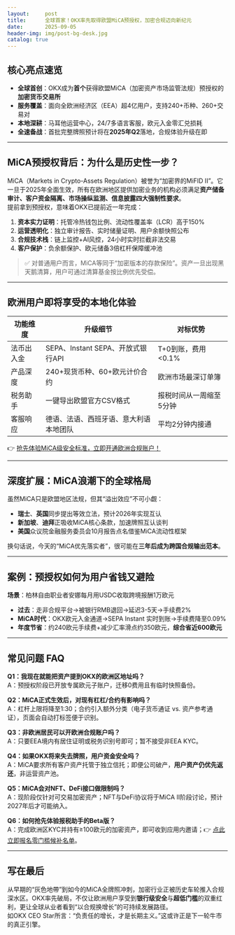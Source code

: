 ```yaml
---
layout:     post
title:      全球首家！OKX率先取得欧盟MiCA预授权，加密合规迈向新纪元
date:       2025-09-05
header-img: img/post-bg-desk.jpg
catalog: true
---
```


## 核心亮点速览
- **全球首创**：OKX成为**首个**获得欧盟MiCA（加密资产市场监管法规）预授权的**加密货币交易所**  
- **服务覆盖**：面向全欧洲经济区（EEA）超4亿用户，支持240+币种、260+交易对  
- **本地深耕**：马耳他运营中心，24/7多语言客服，欧元入金零汇兑损耗  
- **全速备战**：首批完整牌照预计将在**2025年Q2**落地，合规体验升级在即  

---

## MiCA预授权背后：为什么是历史性一步？

MiCA（Markets in Crypto-Assets Regulation）被誉为“加密界的MiFID II”。它一旦于2025年全面生效，所有在欧洲地区提供加密业务的机构必须满足**资产储备审计、客户资金隔离、市场操纵监测、信息披露四大强制性要求**。  
提前拿到预授权，意味着OKX已提前近一年完成：

1. **资本实力证明**：托管冷热钱包比例、流动性覆盖率（LCR）高于150%  
2. **运营透明化**：独立审计报告、实时储量证明、用户余额快照公布  
3. **合规技术栈**：链上监控+AI风控，24小时实时拦截非法交易  
4. **客户保护**：负余额保护、欧元储备3倍杠杆保障缓冲池

> ✅ 对普通用户而言，MiCA等同于“加密版本的存款保险”。资产一旦出现黑天鹅清算，用户可通过清算基金按比例优先受偿。

---

## 欧洲用户即将享受的本地化体验

| 功能维度 | 升级细节 | 对标优势 |
|---|---|---|
| 法币出入金 | SEPA、Instant SEPA、开放式银行API | T+0到账，费用<0.1% |
| 产品深度 | 240+现货币种、60+欧元计价合约 | 欧洲市场最深订单簿 |
| 税务助手 | 一键导出欧盟官方CSV格式 | 报税时间从一周缩至5分钟 |
| 客服响应 | 德语、法语、西班牙语、意大利语本地团队 | 平均2分钟内接通 |

👉 [抢先体验MiCA级安全标准，立即开通欧洲合规账户！](https://okxdog.com/)

---

## 深度扩展：MiCA浪潮下的全球格局

虽然MiCA只是欧盟地区法规，但其“溢出效应”不可小觑：

- **瑞士**、**英国**同步提出等效立法，预计2026年实现互认  
- **新加坡**、**迪拜**正吸收MiCA核心条款，加速牌照互认谈判  
- **美国**众议院金融服务委员会10月报告点名借鉴MiCA流动性框架  

换句话说，今天的“MiCA优先落实者”，很可能在**三年后成为跨国合规输出范本**。

---

## 案例：预授权如何为用户省钱又避险

**场景**：柏林自由职业者安娜每月用USDC收取跨境报酬1万欧元  
- **过去**：走非合规平台→被银行RMB退回→延迟3-5天→手续费2%  
- **MiCA时代**：OKX欧元入金通道→SEPA Instant 实时到账→手续费降至0.09%  
- **年度节省**：约240欧元手续费+减少汇率滑点约350欧元，**综合省近600欧元**

---

## 常见问题 FAQ

**Q1：我现在就能把资产提到OKX的欧洲区地址吗？**  
A：预授权阶段已开放专属欧元子账户，迁移0费用且有临时快照备份。

**Q2：MiCA正式生效后，对现有杠杠/合约有影响吗？**  
A：杠杆上限将降至1:30；合约引入额外分类（电子货币通证 vs. 资产参考通证），页面会自动打标签便于识别。

**Q3：非欧洲居民可以开欧洲合规账户吗？**  
A：只要EEA境内有居住证明或税务识别号即可；暂不接受非EEA KYC。

**Q4：如果OKX将来失去牌照，用户资金安全吗？**  
A：MiCA要求所有客户资产托管于独立信托；即便公司破产，**用户资产仍优先返还**，非运营资产池。

**Q5：MiCA会对NFT、DeFi接口做限制吗？**  
A：现阶段仅针对可交易加密资产；NFT与DeFi协议将于MiCA II阶段讨论，预计2027年后才可能纳入。

**Q6：如何抢先体验报税助手的Beta版？**  
A：完成欧洲区KYC并持有≥100欧元的加密资产，即可收到应用内邀请；👉 [点此立即报名零门槛候补名单](https://okxdog.com/)。

---

## 写在最后

从早期的“灰色地帶”到如今的MiCA全牌照冲刺，加密行业正被历史车轮推入合规深水区。OKX率先破局，不仅让欧洲用户享受到**银行级安全**与**超低门槛**的双重红利，更让全球从业者看到“以合规换增长”的可持续发展路径。  
如OKX CEO Star所言：“负责任的增长，才是长期主义。”这或许正是下一轮牛市的真正引擎。